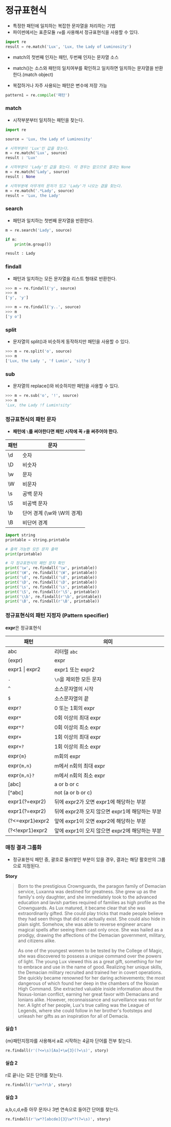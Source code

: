 # 정규표현식

- 특정한 패턴에 일치하는 복잡한 문자열을 처리하는 기법
- 파이썬에서는 표준모듈 `re`를 사용해서 정규표현식을 사용할 수 있다.

```python
import re
result = re.match('Lux', 'Lux, the Lady of Luminosity')
```

- match의 첫번째 인자는 패턴, 두번째 인자는 문자열 소스
- match()는 소스와 패턴의 일치여부를 확인하고 일치하면 일치하는 문자열을 반환한다.(match object)  

- 복잡하거나 자주 사용되는 패턴은 변수에 저장 가능
```python
pattern1 = re.compile('패턴')
```

### match 

- 시작부분부터 일치하는 패턴을 찾는다.

```python
import re

source = 'Lux, the Lady of Luminosity'

# 시작부분이 'Lux'인 값을 찾는다.
m = re.match('Lux', source)
result : 'Lux'

# 시작부분이 'Lady'인 값을 찾는다. 이 경우는 없으므로 결과는 None
m = re.match('Lady', source)
result : None

# 시작부분에 아무개의 문자가 있고 'Lady'가 나오는 겺을 찾는다.
m = re.match('.*Lady', source)
result = 'Lux, the Lady'
```

### search

- 패턴과 일치하는 첫번째 문자열을 반환한다.

```python
m = re.search('Lady', source)

if m:
	print(m.group())

result : Lady
```

### findall

- 패턴과 일치하는 모든 문자열을 리스트 형태로 반환한다.

```python
>>> m = re.findall('y', source)
>>> m
['y', 'y']

>>> m = re.findall('y..', source)
>>> m
['y o']
```

### split

- 문자열의 split()과 비슷하게 동작하지만 패턴을 사용할 수 있다.

```python
>>> m = re.split('o', source)
>>> m
['Lux, the Lady ', 'f Lumin', 'sity']
```

### sub

- 문자열의 replace()와 비슷하지만 패턴을 사용할 수 있다.

```python
>>> m = re.sub('o', '!', source)
>>> m
'Lux, the Lady !f Lumin!sity'
```

### 정규표현식의 패턴 문자

- **패턴에 `\`를 써야한다면 패턴 시작에 꼭 `r`을 써주어야 한다.**

패턴|문자
---|---
\\d|숫자
\\D|비숫자
\\w|문자
\\W|비문자
\\s|공백 문자
\\S|비공백 문자
\\b|단어 경계 (\w와 \W의 경계)
\\B|비단어 경계

```python
import string
printable = string.printable

# 출력 가능한 모든 문자 출력
print(printable)

# 각 정규표현식의 패턴 문자 확인
print('\w', re.findall('\w', printable))
print('\W', re.findall('\W', printable))
print('\d', re.findall('\d', printable))
print('\D', re.findall('\D', printable))
print('\s', re.findall('\s', printable))
print('\S', re.findall(r'\S', printable))
print('\\b', re.findall(r'\b', printable))
print('\B', re.findall(r'\B', printable))
```

### 정규표현식의 패턴 지정자 (Pattern specifier)

**expr**은 정규표현식

패턴|의미
---|---
abc|리터럴 `abc`
(expr)|expr
expr1 \| expr2 | expr1 또는 expr2
`.` | `\n`을 제외한 모든 문자
`^` | 소스문자열의 시작
`$` | 소스문자열의 끝
expr`?` | 0 또는 1회의 expr
expr`*` | 0회 이상의 최대 expr
expr`*?`| 0회 이상의 최소 expr
expr`+` | 1회 이상의 최대 expr
expr`+?`| 1회 이상의 최소 expr
expr`{m}`| m회의 expr
expr`{m,n}`| m에서 n회의 최대 expr
expr`{m,n}?` | m에서 n회의 최소 expr
[abc] | a or b or c
[^abc] | not (a or b or c)
expr1(?=expr2) | 뒤에 expr2가 오면 expr1에 해당하는 부분
expr1(?=expr2) | 뒤에 expr2까 오지 않으면 expr1에 해당하는 부분
(?<=expr1)expr2 | 앞에 expr1이 오면 expr2에 해당하는 부분
(?<!expr1)expr2 | 앞에 expr1이 오지 않으면 expr2에 해당하는 부분

### 매칭 결과 그룹화

- 정규표현식 패턴 중, 괄호로 둘러쌓인 부분이 있을 경우, 결과는 해당 활호만의 그룹으로 지정된다.
  


**Story**

> Born to the prestigious Crownguards, the paragon family of Demacian service, Luxanna was destined for greatness. She grew up as the family's only daughter, and she immediately took to the advanced education and lavish parties required of families as high profile as the Crownguards. As Lux matured, it became clear that she was extraordinarily gifted. She could play tricks that made people believe they had seen things that did not actually exist. She could also hide in plain sight. Somehow, she was able to reverse engineer arcane magical spells after seeing them cast only once. She was hailed as a prodigy, drawing the affections of the Demacian government, military, and citizens alike.
>
> As one of the youngest women to be tested by the College of Magic, she was discovered to possess a unique command over the powers of light. The young Lux viewed this as a great gift, something for her to embrace and use in the name of good. Realizing her unique skills, the Demacian military recruited and trained her in covert operations. She quickly became renowned for her daring achievements; the most dangerous of which found her deep in the chambers of the Noxian High Command. She extracted valuable inside information about the Noxus-Ionian conflict, earning her great favor with Demacians and Ionians alike. However, reconnaissance and surveillance was not for her. A light of her people, Lux's true calling was the League of Legends, where she could follow in her brother's footsteps and unleash her gifts as an inspiration for all of Demacia.





#### 실습 1  
{m}패턴지정자를 사용해서 a로 시작하는 4글자 단어를 전부 찾는다.

```python
re.findall(r'(?<=\s)[Aa]+\w{3}(?=\s)', story)
```
  
#### 실습 2  
r로 끝나는 모든 단어를 찾는다.

```python
re.findall(r'\w+?r\b', story)
```
  
#### 실습 3  
a,b,c,d,e중 아무 문자나 3번 연속으로 들어간 단어를 찾는다.

```python
re.findall(r'\w*?[abcde]{3}\w*?(?=\s)', story)

```
  
